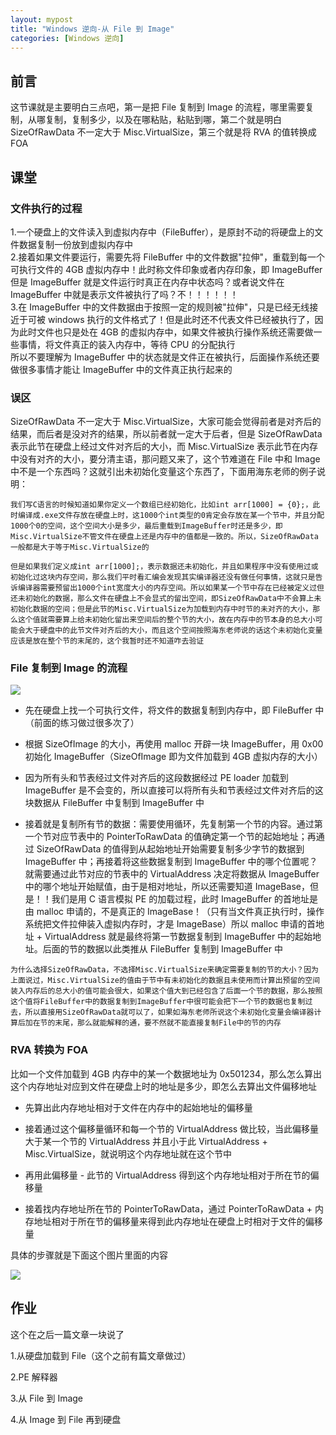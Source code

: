 ```yaml
---
layout: mypost
title: "Windows 逆向-从 File 到 Image"
categories: [Windows 逆向]
---
```


## 前言

这节课就是主要明白三点吧，第一是把 File 复制到 Image 的流程，哪里需要复制，从哪复制，复制多少，以及在哪粘贴，粘贴到哪，第二个就是明白 SizeOfRawData 不一定大于 Misc.VirtualSize，第三个就是将 RVA 的值转换成 FOA

## 课堂

### 文件执行的过程

1.一个硬盘上的文件读入到虚拟内存中（FileBuffer），是原封不动的将硬盘上的文件数据复制一份放到虚拟内存中  
2.接着如果文件要运行，需要先将 FileBuffer 中的文件数据"拉伸"，重载到每一个可执行文件的 4GB 虚拟内存中！此时称文件印象或者内存印象，即 ImageBuffer  
但是 ImageBuffer 就是文件运行时真正在内存中状态吗？或者说文件在 ImageBuffer 中就是表示文件被执行了吗？不！！！！！！  
3.在 ImageBuffer 中的文件数据由于按照一定的规则被"拉伸"，只是已经无线接近于可被 windows 执行的文件格式了！但是此时还不代表文件已经被执行了，因为此时文件也只是处在 4GB 的虚拟内存中，如果文件被执行操作系统还需要做一些事情，将文件真正的装入内存中，等待 CPU 的分配执行  
所以不要理解为 ImageBuffer 中的状态就是文件正在被执行，后面操作系统还要做很多事情才能让 ImageBuffer 中的文件真正执行起来的

### 误区

SizeOfRawData 不一定大于 Misc.VirtualSize，大家可能会觉得前者是对齐后的结果，而后者是没对齐的结果，所以前者就一定大于后者，但是 SizeOfRawData 表示此节在硬盘上经过文件对齐后的大小，而 Misc.VirtualSize 表示此节在内存中没有对齐的大小，要分清主语，那问题又来了，这个节难道在 File 中和 Image 中不是一个东西吗？这就引出未初始化变量这个东西了，下面用海东老师的例子说明：

```
我们写C语言的时候知道如果你定义一个数组已经初始化，比如int arr[1000] = {0};，此时编译成.exe文件存放在硬盘上时，这1000个int类型的0肯定会存放在某一个节中，并且分配1000个0的空间，这个空间大小是多少，最后重载到ImageBuffer时还是多少，即Misc.VirtualSize不管文件在硬盘上还是内存中的值都是一致的。所以，SizeOfRawData一般都是大于等于Misc.VirtualSize的

但是如果我们定义成int arr[1000];，表示数据还未初始化，并且如果程序中没有使用过或初始化过这块内存空间，那么我们平时看汇编会发现其实编译器还没有做任何事情，这就只是告诉编译器需要预留出1000个int宽度大小的内存空间。所以如果某一个节中存在已经被定义过但还未初始化的数据，那么文件在硬盘上不会显式的留出空间，即SizeOfRawData中不会算上未初始化数据的空间；但是此节的Misc.VirtualSize为加载到内存中时节的未对齐的大小，那么这个值就需要算上给未初始化留出来空间后的整个节的大小，故在内存中的节本身的总大小可能会大于硬盘中的此节文件对齐后的大小，而且这个空间按照海东老师说的话这个未初始化变量应该是放在整个节的末尾的，这个我暂时还不知道咋去验证
```

### File 复制到 Image 的流程

![](image-39-1024x824.png)

- 先在硬盘上找一个可执行文件，将文件的数据复制到内存中，即 FileBuffer 中（前面的练习做过很多次了）

- 根据 SizeOfImage 的大小，再使用 malloc 开辟一块 ImageBuffer，用 0x00 初始化 ImageBuffer（SizeOfImage 即为文件加载到 4GB 虚拟内存的大小）

- 因为所有头和节表经过文件对齐后的这段数据经过 PE loader 加载到 ImageBuffer 是不会变的，所以直接可以将所有头和节表经过文件对齐后的这块数据从 FileBuffer 中复制到 ImageBuffer 中

- 接着就是复制所有节的数据：需要使用循环，先复制第一个节的内容。通过第一个节对应节表中的 PointerToRawData 的值确定第一个节的起始地址；再通过 SizeOfRawData 的值得到从起始地址开始需要复制多少字节的数据到 ImageBuffer 中；再接着将这些数据复制到 ImageBuffer 中的哪个位置呢？就需要通过此节对应的节表中的 VirtualAddress 决定将数据从 ImageBuffer 中的哪个地址开始赋值，由于是相对地址，所以还需要知道 ImageBase，但是！！我们是用 C 语言模拟 PE 的加载过程，此时 ImageBuffer 的首地址是由 malloc 申请的，不是真正的 ImageBase！（只有当文件真正执行时，操作系统把文件拉伸装入虚拟内存时，才是 ImageBase）所以 malloc 申请的首地址 + VirtualAddress 就是最终将第一节数据复制到 ImageBuffer 中的起始地址。后面的节的数据以此类推从 FileBuffer 复制到 ImageBuffer 中

```
为什么选择SizeOfRawData，不选择Misc.VirtualSize来确定需要复制的节的大小？因为上面说过，Misc.VirtualSize的值由于节中有未初始化的数据且未使用而计算出预留的空间装入内存后的总大小的值可能会很大，如果这个值大到已经包含了后面一个节的数据，那么按照这个值将FileBuffer中的数据复制到ImageBuffer中很可能会把下一个节的数据也复制过去，所以直接用SizeOfRawData就可以了，如果如海东老师所说这个未初始化变量会编译器计算后加在节的末尾，那么就能解释的通，要不然就不能直接复制File中的节的内存
```

### RVA 转换为 FOA

比如一个文件加载到 4GB 内存中的某一个数据地址为 0x501234，那么怎么算出这个内存地址对应到文件在硬盘上时的地址是多少，即怎么去算出文件偏移地址

- 先算出此内存地址相对于文件在内存中的起始地址的偏移量

- 接着通过这个偏移量循环和每一个节的 VirtualAddress 做比较，当此偏移量大于某一个节的 VirtualAddress 并且小于此 VirtualAddress + Misc.VirtualSize，就说明这个内存地址就在这个节中

- 再用此偏移量 - 此节的 VirtualAddress 得到这个内存地址相对于所在节的偏移量

- 接着找内存地址所在节的 PointerToRawData，通过 PointerToRawData + 内存地址相对于所在节的偏移量来得到此内存地址在硬盘上时相对于文件的偏移量

具体的步骤就是下面这个图片里面的内容

![](image-40-1024x606.png)

## 作业

这个在之后一篇文章一块说了

1.从硬盘加载到 File（这个之前有篇文章做过）

2.PE 解释器

3.从 File 到 Image

4.从 Image 到 File 再到硬盘